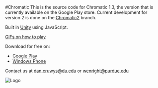 #Chromatic
This is the source code for Chromatic 1.3, the version that is currently available on the Google Play store.  Current development for version 2 is done on the <a href="https://github.com/wenright/Chromatic/tree/Chromatic2">Chromatic2</a> branch.

Built in <a href="http://unity3d.com/">Unity</a> using JavaScript.

<a href="http://imgur.com/gallery/X4JFR">GIFs on how to play</a>

Download for free on:
* <a href="https://play.google.com/store/apps/details?id=com.WD40.Chromatic">Google Play</a>
* <a href="http://www.windowsphone.com/en-us/store/app/chromatic/54ccd15d-0672-4a37-8bcc-1f19f09b5bcc">Windows Phone</a>


Contact us at dan.cruwys@du.edu or wenright@purdue.edu


![Logo](https://github.com/wenright/Chromatic/blob/master/Assets/Art/Logos/Chromatic-logo.png)
